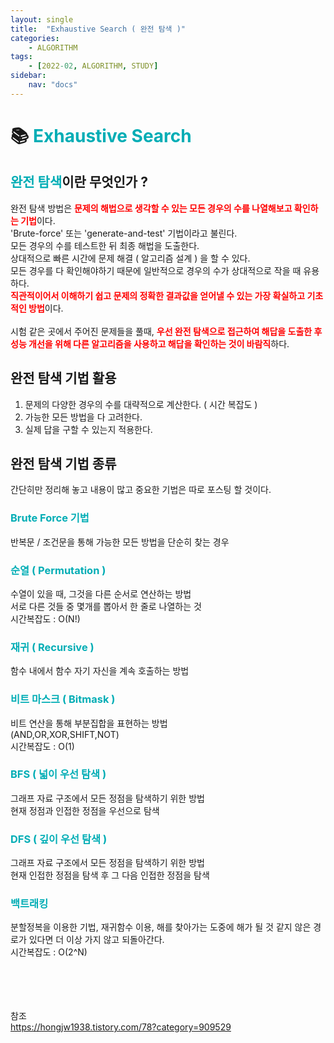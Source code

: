 ```yaml
---
layout: single
title:  "Exhaustive Search ( 완전 탐색 )"
categories: 
    - ALGORITHM
tags: 
    - [2022-02, ALGORITHM, STUDY]
sidebar:
    nav: "docs"
---
```


# 📚 <a style="color:#00adb5">Exhaustive Search</a>

## <a style="color:#00adb5">완전 탐색</a>이란 무엇인가 ?
완전 탐색 방법은 <b><a style="color:red">문제의 해법으로 생각할 수 있는 모든 경우의 수를 나열해보고 확인하는 기법</a></b>이다.<br>
'Brute-force' 또는 'generate-and-test' 기법이라고 불린다.<br>
모든 경우의 수를 테스트한 뒤 최종 해법을 도출한다.<br>
상대적으로 빠른 시간에 문제 해결 ( 알고리즘 설계 ) 을 할 수 있다.<br>
모든 경우를 다 확인해야하기 때문에 일반적으로 경우의 수가 상대적으로 작을 때 유용하다.<br>
<b><a style="color:red">직관적이어서 이해하기 쉽고 문제의 정확한 결과값을 얻어낼 수 있는 가장 확실하고 기초적인 방법</a></b>이다.<br><br>
시험 같은 곳에서 주어진 문제들을 풀때, <b><a style="color:red">우선 완전 탐색으로 접근하여 해답을 도출한 후 성능 개선을 위해 다른 알고리즘을 사용하고 해답을 확인하는 것이 바람직</a></b>하다.<br>


## 완전 탐색 기법 활용

1. 문제의 다양한 경우의 수를 대략적으로 계산한다. ( 시간 복잡도 )
2. 가능한 모든 방법을 다 고려한다.
3. 실제 답을 구할 수 있는지 적용한다.

## 완전 탐색 기법 종류

간단히만 정리해 놓고 내용이 많고 중요한 기법은 따로 포스팅 할 것이다.

### <a style="color:#00adb5">Brute Force 기법</a>
반복문 / 조건문을 통해 가능한 모든 방법을 단순히 찾는 경우
### <a style="color:#00adb5">순열 ( Permutation )</a>
수열이 있을 때, 그것을 다른 순서로 연산하는 방법<br>
서로 다른 것들 중 몇개를 뽑아서 한 줄로 나열하는 것<br>
시간복잡도 : O(N!)
### <a style="color:#00adb5">재귀 ( Recursive )</a>
함수 내에서 함수 자기 자신을 계속 호출하는 방법
### <a style="color:#00adb5">비트 마스크 ( Bitmask )</a>
비트 연산을 통해 부분집합을 표현하는 방법<br>
(AND,OR,XOR,SHIFT,NOT)<br>
시간복잡도 : O(1)
### <a style="color:#00adb5">BFS ( 넓이 우선 탐색 )</a>
그래프 자료 구조에서 모든 정점을 탐색하기 위한 방법<br>
현재 정점과 인접한 정점을 우선으로 탐색
### <a style="color:#00adb5">DFS ( 깊이 우선 탐색 )</a>
그래프 자료 구조에서 모든 정점을 탐색하기 위한 방법<br>
현재 인접한 정점을 탐색 후 그 다음 인접한 정점을 탐색

### <a style="color:#00adb5">백트래킹</a>
분할정복을 이용한 기법, 재귀함수 이용, 해를 찾아가는 도중에 해가 될 것 같지 않은 경로가 있다면 더 이상 가지 않고 되돌아간다.<br>
시간복잡도 : O(2^N)




<br><br><br><br>
참조<br>
<a href="https://hongjw1938.tistory.com/78?category=909529" target=_blank>https://hongjw1938.tistory.com/78?category=909529</a><br>